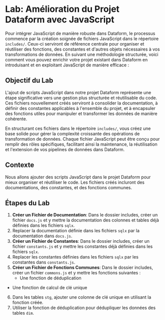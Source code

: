 # Lab: Amélioration du Projet Dataform avec JavaScript

Pour intégrer JavaScript de manière robuste dans Dataform, le processus commence par la création soignée de fichiers JavaScript dans le répertoire `includes/`. Ceux-ci serviront de référence centrale pour organiser et réutiliser des fonctions, des constantes et d'autres objets nécessaires à vos transformations de données. En suivant une méthodologie structurée, voici comment vous pouvez enrichir votre projet existant dans Dataform en introduisant et en exploitant JavaScript de manière efficace :

## Objectif du Lab

L'ajout de scripts JavaScript dans notre projet Dataform représente une étape significative vers une gestion plus structurée et réutilisable du code. Ces fichiers nouvellement créés serviront à consolider la documentation, à définir des constantes applicables à l'ensemble du projet, et à encapsuler des fonctions utiles pour manipuler et transformer les données de manière cohérente.

En structurant ces fichiers dans le répertoire `includes/`, vous créez une base solide pour gérer la complexité croissante des opérations de transformation de données. Chaque fichier JavaScript peut être conçu pour remplir des rôles spécifiques, facilitant ainsi la maintenance, la réutilisation et l'extension de vos pipelines de données dans Dataform.

## Contexte
Nous allons ajouter des scripts JavaScript dans le projet Dataform pour mieux organiser et réutiliser le code. Les fichiers créés incluront des documentations, des constantes, et des fonctions communes.

## Étapes du Lab
1. **Créer un Fichier de Documentation**: Dans le dossier includes, créer un fichier `docs.js` et y mettre la documentation des colonnes et tables déjà définies dans les fichiers `sqlx`.
2. Replacer la documentation définie dans les fichiers `sqlx` par la documentation dans `docs.js`.
3. **Créer un Fichier de Constantes**: Dans le dossier includes, créer un fichier `constants.js` et y mettre les constantes déjà définies dans les fichiers `sqlx`.
4. Replacer les constantes définies dans les fichiers `sqlx` par les constantes dans `constants.js`.
5. **Créer un Fichier de Fonctions Communes**: Dans le dossier includes, créer un fichier `commons.js` et y mettre les fonctions suivantes :
   * Une fonction de déduplication
  * Une fonction de calcul de clé unique
6. Dans les tables `stg`, ajouter une colonne de clé unique en utilisant la fonction créée.
7. Utiliser la fonction de déduplication pour dédupliquer les données des tables `dim`.